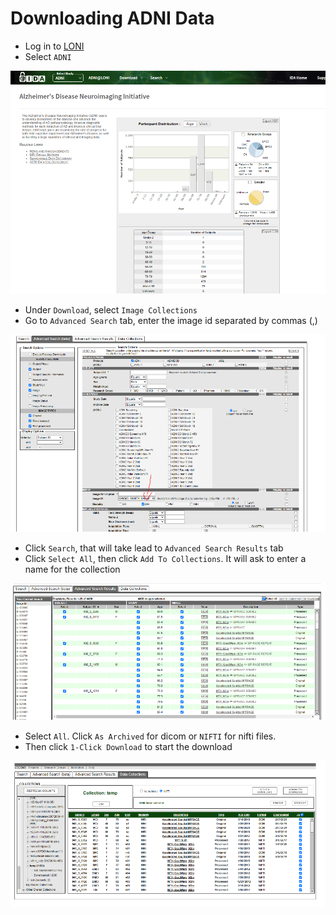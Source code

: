 # Downloading ADNI Data

- Log in to [LONI](https://ida.loni.usc.edu/login.jsp)
- Select `ADNI`

![ADNI homepage](../imgs/screenshot1.png)

- Under `Download`, select `Image Collections`
- Go to `Advanced Search` tab, enter the image id separated by commas (,)

![ADNI Advanced Search](../imgs/screenshot2.png)

- Click `Search`, that will take lead to `Advanced Search Results` tab
- Click `Select All`, then click `Add To Collections`. It will ask to enter a name for the collection

![ADNI adding to Collections](../imgs/screenshot3.png)

- Select `All`. Click `As Archived` for dicom or `NIFTI` for nifti files. 
- Then click `1-Click Download` to start the download

![ADNI Download](../imgs/screenshot4.png)
